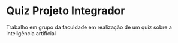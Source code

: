 # Quiz Projeto Integrador
Trabalho em grupo da faculdade em realização de um quiz sobre a inteligência artificial
